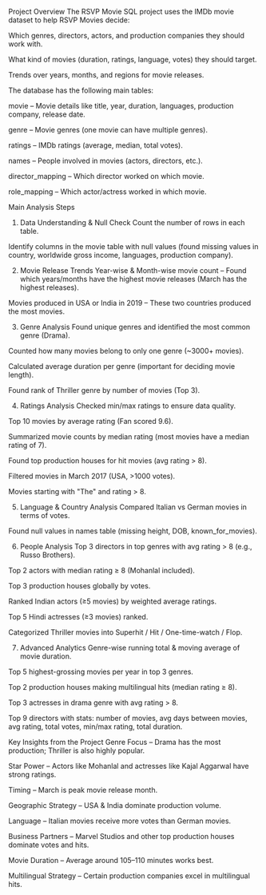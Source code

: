 Project Overview
The RSVP Movie SQL project uses the IMDb movie dataset to help RSVP Movies decide:

Which genres, directors, actors, and production companies they should work with.

What kind of movies (duration, ratings, language, votes) they should target.

Trends over years, months, and regions for movie releases.

The database has the following main tables:

movie – Movie details like title, year, duration, languages, production company, release date.

genre – Movie genres (one movie can have multiple genres).

ratings – IMDb ratings (average, median, total votes).

names – People involved in movies (actors, directors, etc.).

director_mapping – Which director worked on which movie.

role_mapping – Which actor/actress worked in which movie.

Main Analysis Steps
1. Data Understanding & Null Check
Count the number of rows in each table.

Identify columns in the movie table with null values (found missing values in country, worldwide gross income, languages, production company).

2. Movie Release Trends
Year-wise & Month-wise movie count – Found which years/months have the highest movie releases (March has the highest releases).

Movies produced in USA or India in 2019 – These two countries produced the most movies.

3. Genre Analysis
Found unique genres and identified the most common genre (Drama).

Counted how many movies belong to only one genre (~3000+ movies).

Calculated average duration per genre (important for deciding movie length).

Found rank of Thriller genre by number of movies (Top 3).

4. Ratings Analysis
Checked min/max ratings to ensure data quality.

Top 10 movies by average rating (Fan scored 9.6).

Summarized movie counts by median rating (most movies have a median rating of 7).

Found top production houses for hit movies (avg rating > 8).

Filtered movies in March 2017 (USA, >1000 votes).

Movies starting with "The" and rating > 8.

5. Language & Country Analysis
Compared Italian vs German movies in terms of votes.

Found null values in names table (missing height, DOB, known_for_movies).

6. People Analysis
Top 3 directors in top genres with avg rating > 8 (e.g., Russo Brothers).

Top 2 actors with median rating ≥ 8 (Mohanlal included).

Top 3 production houses globally by votes.

Ranked Indian actors (≥5 movies) by weighted average ratings.

Top 5 Hindi actresses (≥3 movies) ranked.

Categorized Thriller movies into Superhit / Hit / One-time-watch / Flop.

7. Advanced Analytics
Genre-wise running total & moving average of movie duration.

Top 5 highest-grossing movies per year in top 3 genres.

Top 2 production houses making multilingual hits (median rating ≥ 8).

Top 3 actresses in drama genre with avg rating > 8.

Top 9 directors with stats: number of movies, avg days between movies, avg rating, total votes, min/max rating, total duration.

Key Insights from the Project
Genre Focus – Drama has the most production; Thriller is also highly popular.

Star Power – Actors like Mohanlal and actresses like Kajal Aggarwal have strong ratings.

Timing – March is peak movie release month.

Geographic Strategy – USA & India dominate production volume.

Language – Italian movies receive more votes than German movies.

Business Partners – Marvel Studios and other top production houses dominate votes and hits.

Movie Duration – Average around 105–110 minutes works best.

Multilingual Strategy – Certain production companies excel in multilingual hits.
